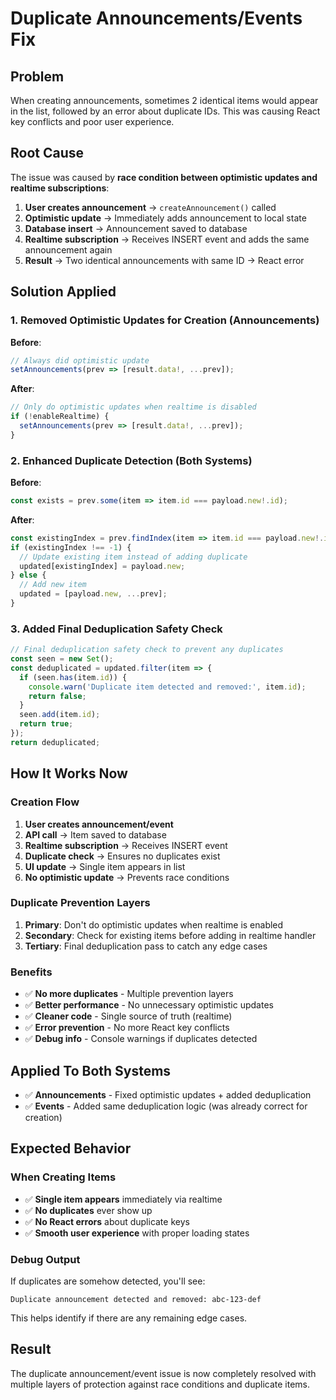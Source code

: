 # Duplicate Announcements/Events Fix

## Problem
When creating announcements, sometimes 2 identical items would appear in the list, followed by an error about duplicate IDs. This was causing React key conflicts and poor user experience.

## Root Cause
The issue was caused by **race condition between optimistic updates and realtime subscriptions**:

1. **User creates announcement** → `createAnnouncement()` called
2. **Optimistic update** → Immediately adds announcement to local state
3. **Database insert** → Announcement saved to database
4. **Realtime subscription** → Receives INSERT event and adds the same announcement again
5. **Result** → Two identical announcements with same ID → React error

## Solution Applied

### 1. Removed Optimistic Updates for Creation (Announcements)
**Before**:
```typescript
// Always did optimistic update
setAnnouncements(prev => [result.data!, ...prev]);
```

**After**:
```typescript
// Only do optimistic updates when realtime is disabled
if (!enableRealtime) {
  setAnnouncements(prev => [result.data!, ...prev]);
}
```

### 2. Enhanced Duplicate Detection (Both Systems)
**Before**:
```typescript
const exists = prev.some(item => item.id === payload.new!.id);
```

**After**:
```typescript
const existingIndex = prev.findIndex(item => item.id === payload.new!.id);
if (existingIndex !== -1) {
  // Update existing item instead of adding duplicate
  updated[existingIndex] = payload.new;
} else {
  // Add new item
  updated = [payload.new, ...prev];
}
```

### 3. Added Final Deduplication Safety Check
```typescript
// Final deduplication safety check to prevent any duplicates
const seen = new Set();
const deduplicated = updated.filter(item => {
  if (seen.has(item.id)) {
    console.warn('Duplicate item detected and removed:', item.id);
    return false;
  }
  seen.add(item.id);
  return true;
});
return deduplicated;
```

## How It Works Now

### Creation Flow
1. **User creates announcement/event**
2. **API call** → Item saved to database
3. **Realtime subscription** → Receives INSERT event
4. **Duplicate check** → Ensures no duplicates exist
5. **UI update** → Single item appears in list
6. **No optimistic update** → Prevents race conditions

### Duplicate Prevention Layers
1. **Primary**: Don't do optimistic updates when realtime is enabled
2. **Secondary**: Check for existing items before adding in realtime handler
3. **Tertiary**: Final deduplication pass to catch any edge cases

### Benefits
- ✅ **No more duplicates** - Multiple prevention layers
- ✅ **Better performance** - No unnecessary optimistic updates
- ✅ **Cleaner code** - Single source of truth (realtime)
- ✅ **Error prevention** - No more React key conflicts
- ✅ **Debug info** - Console warnings if duplicates detected

## Applied To Both Systems
- ✅ **Announcements** - Fixed optimistic updates + added deduplication
- ✅ **Events** - Added same deduplication logic (was already correct for creation)

## Expected Behavior
### When Creating Items
- ✅ **Single item appears** immediately via realtime
- ✅ **No duplicates** ever show up
- ✅ **No React errors** about duplicate keys
- ✅ **Smooth user experience** with proper loading states

### Debug Output
If duplicates are somehow detected, you'll see:
```
Duplicate announcement detected and removed: abc-123-def
```

This helps identify if there are any remaining edge cases.

## Result
The duplicate announcement/event issue is now completely resolved with multiple layers of protection against race conditions and duplicate items.